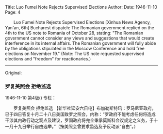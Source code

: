 Title: Luo Fumei Note Rejects Supervised Elections
Author:
Date: 1946-11-10
Page: 4

　　Luo Fumei Note
    Rejects Supervised Elections
    [Xinhua News Agency, Yan'an, 6th] Bucharest dispatch: The Romanian government replied on the 4th to the US note to Romania of October 28, stating: "The Romanian government cannot consider any views and suggestions that would create interference in its internal affairs. The Romanian government will fully abide by the obligations stipulated in the Moscow Conference and hold free elections on November 19." (Note: The US note requested supervised elections and "freedom" for reactionaries.)



<hr /> 

Original: 


### 罗复美照会  拒绝监选

1946-11-10
第4版()
专栏：

　　罗复美照会
    拒绝监选
    【新华社延安六日电】布加勒斯特讯：罗马尼亚政府，已于四日答复十月二十八日美国致罗之照会，内称：“罗政府不能考虑任何将造成干涉其内政行动之观点及建议，罗国政府将完全秉承莫斯科会议规定之义务，于十一月十九日举行自由选举。”（按美照会曾要求监选及予反动派“自由”。）
